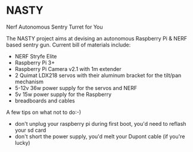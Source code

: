 # NASTY
Nerf Autonomous Sentry Turret for You

The NASTY project aims at devising an autonomous Raspberry Pi & NERF based sentry gun.
Current bill of materials include:
  - NERF Stryfe Elite
  - Raspberry Pi 3+
  - Raspberry Pi Camera v2.1 with 1m extender
  - 2 Quimat LDX218 servos with their aluminum bracket for the tilt/pan mechanism
  - 5-12v 36w power supply for the servos and NERF
  - 5v 15w power supply for the Raspberry
  - breadboards and cables

A few tips on what not to do:-)
  - don't unplug your raspberry pi during first boot, you'd need to reflash your sd card
  - don't short the power supply, you'd melt your Dupont cable (if you're lucky)